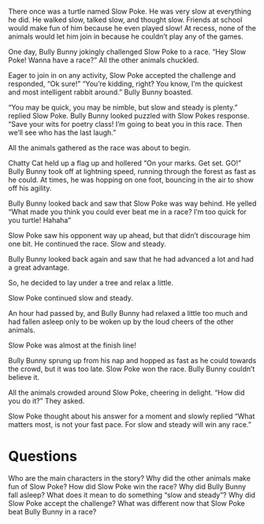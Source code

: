 There once was a turtle named Slow Poke. He was very slow at everything he did. He
walked slow, talked slow, and thought slow. Friends at school would make fun of him
because he even played slow! At recess, none of the animals would let him join in
because he couldn’t play any of the games.

One day, Bully Bunny jokingly challenged Slow Poke to a race. “Hey Slow Poke! Wanna have a
race?” All the other animals chuckled.

Eager to join in on any activity, Slow Poke accepted the challenge and responded, “Ok sure!”
“You’re kidding, right? You know, I’m the quickest and most intelligent rabbit around.” Bully
Bunny boasted.

“You may be quick, you may be nimble, but slow and steady is plenty.” replied Slow Poke.
Bully Bunny looked puzzled with Slow Pokes response. “Save your wits for poetry class! I’m
going to beat you in this race. Then we’ll see who has the last laugh.”

All the animals gathered as the race was about to begin.

Chatty Cat held up a flag up and hollered “On your marks. Get set. GO!”
Bully Bunny took off at lightning speed, running through the forest as fast as he could. At
times, he was hopping on one foot, bouncing in the air to show off his agility.

Bully Bunny looked back and saw that Slow Poke was way behind. He yelled “What made you
think you could ever beat me in a race? I’m too quick for you turtle! Hahaha”

Slow Poke saw his opponent way up ahead, but that didn’t discourage him one bit. He continued the race. Slow and steady.

Bully Bunny looked back again and saw that he had advanced a lot and had a great advantage.

So, he decided to lay under a tree and relax a little.

Slow Poke continued slow and steady.

An hour had passed by, and Bully Bunny had relaxed a little too much and had fallen asleep
only to be woken up by the loud cheers of the other animals.

Slow Poke was almost at the finish line!

Bully Bunny sprung up from his nap and hopped as fast as he could towards the crowd, but it
was too late. Slow Poke won the race. Bully Bunny couldn’t believe it.

All the animals crowded around Slow Poke, cheering in delight. “How did you do it?” They asked.

Slow Poke thought about his answer for a moment and slowly replied “What matters most, is
not your fast pace. For slow and steady will win any race.”

# Questions

Who are the main characters in the story?
Why did the other animals make fun of Slow Poke?
How did Slow Poke win the race?
Why did Bully Bunny fall asleep?
What does it mean to do something “slow and steady”?
Why did Slow Poke accept the challenge?
What was different now that Slow Poke beat Bully Bunny in a race?